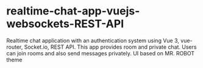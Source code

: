# realtime-chat-app-vuejs-websockets-REST-API
Realtime chat application with an authentication system using Vue 3, vue-router, Socket.io, REST API. This app provides room and private chat.
Users can join rooms and also send messages privately. UI based on MR. ROBOT theme 

